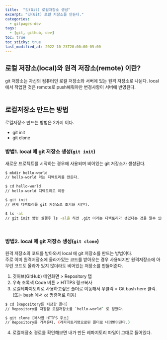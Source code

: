 ```yaml
---
title:  "깃(Git) 로컬저장소 생성"
excerpt: "깃(Git) 로컬 저장소를 만든다."
categories:
  - gitpages-dev
tags:
  - [git, github, dev]
toc: true
toc_sticky: true
last_modified_at: 2022-10-23T20:00:00-05:00
---
```

## 로컬 저장소(local)와 원격 저장소(remote) 이란?
git 저장소는 자신의 컴퓨터인 로컬 저장소와 서버에 있는 원격 저장소로 나뉜다. local에서 작업한 것은 remote로 push해줘야만 변경사항이 서버에 반영된다. 
<br>
<br>

## 로컬저장소 만드는 방법
로컬저장소 만드는 방법은 2가지 이다.
- git init
- git clone

### 방법1. local 에 git 저장소 생성(`git init`)
새로운 프로젝트를 시작하는 경우에 사용되며 비어있는 git 저장소가 생성된다.

```bash
$ mkdir hello-world
// hello-world 라는 디렉토리를 만든다. 

$ cd hello-world
// hello-world 디렉토리로 이동

$ git init
// 현재 디렉토리를 git 저장소로 초기화 시킨다. 

$ ls -al
// git init 명령 실행후 ls -al을 하면 .git 이라는 디렉토리가 생겼다는 것을 알수 있다.
```
<br>

### 방법2. local 에 git 저장소 생성(`git clone`)
원격 저장소의 코드를 받아와서 local 에 git 저장소를 만드는 방법이다.  
주로 이미 원격저장소에 올라가있는 코드를 받아오는 경우 사용되지만 원격저장소에 아무런 코드도 올라가 있지 않더라도 비어있는 저장소를 만들어준다.

1. 깃허브(GitHub) 메인화면 > Repository 탭
2. 우측 초록색 Code 버튼 > HTTPS 링크복사
3. 로컬레파지토리로 사용하고싶은 폴더로 이동해서 우클릭 > Git bash here 클릭.(또는 bash 에서 `cd` 명령어로 이동)

```bash
$ cd [Repository를 저장할 폴더]
// Repository를 저장할 로컬저장소를 `hello-world` 로 정했다.

$ git clone [복사한 HTTPS 주소]
// Repository를 가져온다. (레파지토리명으로된 폴더로 내려받아진다.)
```

4. 로컬저장소 경로를 확인해보면 내가 만든 레파지토리 파일이 그대로 들어있다.